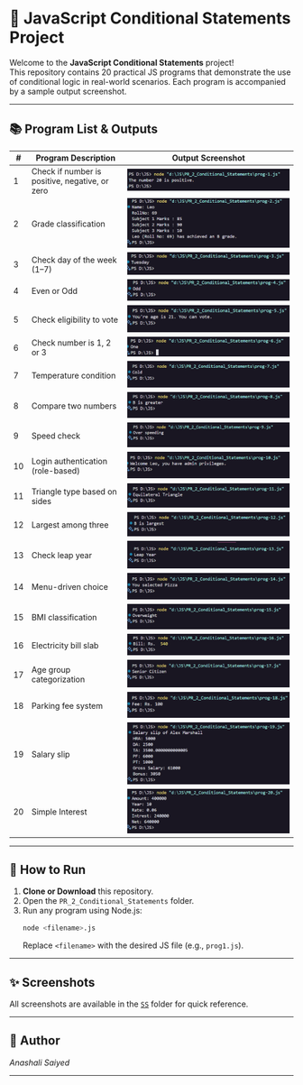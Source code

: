 # 📝 JavaScript Conditional Statements Project

Welcome to the **JavaScript Conditional Statements** project!  
This repository contains 20 practical JS programs that demonstrate the use of conditional logic in real-world scenarios. Each program is accompanied by a sample output screenshot.

---

## 📚 Program List & Outputs

| #  | Program Description                                 | Output Screenshot         |
|----|-----------------------------------------------------|--------------------------|
| 1  | Check if number is positive, negative, or zero      | ![1](SS/1.png)           |
| 2  | Grade classification                                | ![2](SS/2.png)           |
| 3  | Check day of the week (1–7)                         | ![3](SS/3.png)           |
| 4  | Even or Odd                                         | ![4](SS/4.png)           |
| 5  | Check eligibility to vote                           | ![5](SS/5.png)           |
| 6  | Check number is 1, 2 or 3                           | ![6](SS/6.png)           |
| 7  | Temperature condition                               | ![7](SS/7.png)           |
| 8  | Compare two numbers                                 | ![8](SS/8.png)           |
| 9  | Speed check                                         | ![9](SS/9.png)           |
| 10 | Login authentication (role-based)                   | ![10](SS/10.png)         |
| 11 | Triangle type based on sides                        | ![11](SS/11.png)         |
| 12 | Largest among three                                 | ![12](SS/12.png)         |
| 13 | Check leap year                                     | ![13](SS/13.png)         |
| 14 | Menu-driven choice                                  | ![14](SS/14.png)         |
| 15 | BMI classification                                  | ![15](SS/15.png)         |
| 16 | Electricity bill slab                               | ![16](SS/16.png)         |
| 17 | Age group categorization                            | ![17](SS/17.png)         |
| 18 | Parking fee system                                  | ![18](SS/18.png)         |
| 19 | Salary slip                                         | ![19](SS/19.png)         |
| 20 | Simple Interest                                     | ![20](SS/20.png)         |

---

## 🚀 How to Run

1. **Clone or Download** this repository.
2. Open the `PR_2_Conditional_Statements` folder.
3. Run any program using Node.js:
   ```sh
   node <filename>.js
   ```
   Replace `<filename>` with the desired JS file (e.g., `prog1.js`).

---

## ✨ Screenshots

All screenshots are available in the [`SS`](SS) folder for quick reference.

---

## 👤 Author

*Anashali Saiyed*

---